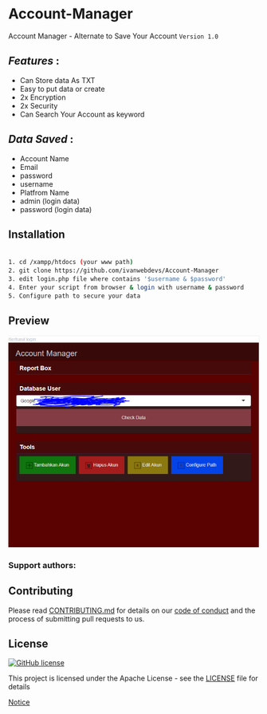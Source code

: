 # Account-Manager
Account Manager - Alternate to Save Your Account
`Version 1.0`


## _*Features*_ : 
- Can Store data As TXT
- Easy to put data or create
- 2x Encryption
- 2x Security
- Can Search Your Account as keyword


## _*Data Saved*_ : 


- Account Name
- Email
- password
- username
- Platfrom Name
- admin (login data)
- password (login data)





## Installation


```sh

1. cd /xampp/htdocs (your www path)
2. git clone https://github.com/ivanwebdevs/Account-Manager
3. edit login.php file where contains '$username & $password'
4. Enter your script from browser & login with username & password
5. Configure path to secure your data


```

## Preview 
[![GitHub license](https://raw.githubusercontent.com/ivanwebdevs/img-prev/main/SS-Account-Manager.PNG)](https://github.com/ivanwebdevs/VanFunction/blob/main/LICENSE)




### **Support authors**:




## Contributing

Please read [CONTRIBUTING.md](CONTRIBUTING.md) for details on our [code of conduct](CODE_OF_CONDUCT.md) and the process of submitting pull requests to us.



## License 
[![GitHub license](https://img.shields.io/github/license/0x0is1/saycheese-antidote)](https://github.com/ivanwebdevs/VanFunction/blob/main/LICENSE)


This project is licensed under the Apache License - see the [LICENSE](LICENSE) file for details


<a href="NOTICE.md">Notice</a>
